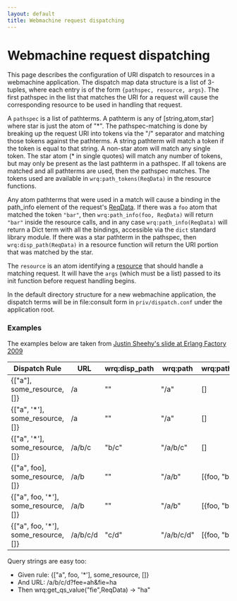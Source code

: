 ```yaml
---
layout: default
title: Webmachine request dispatching
---
```

# Webmachine request dispatching</h3>

This page describes the configuration of URI dispatch to resources
in a webmachine application. The dispatch map data structure is a list
of 3-tuples, where each entry is of the form `{pathspec, resource,
args}`. The first pathspec in the list that matches the URI for a
request will cause the corresponding resource to be used in handling
that request.

A `pathspec` is a list of pathterms. A pathterm is any of
[string,atom,star] where star is just the atom of "\*". The
pathspec-matching is done by breaking up the request URI into tokens
via the "/" separator and matching those tokens against the
pathterms. A string pathterm will match a token if the token is equal
to that string. A non-star atom will match any single token. The star
atom (\* in single quotes) will match any number of tokens, but may
only be present as the last pathterm in a pathspec. If all tokens are
matched and all pathterms are used, then the pathspec matches.  The
tokens used are available in `wrq:path_tokens(ReqData)`
in the resource functions.

Any atom pathterms that were used in a match will cause a binding in
the path_info element of the request's
<a href="reqdata.html">ReqData</a>.  If
there was a `foo` atom that matched the token
`"bar"`, then `wrq:path_info(foo, ReqData)` will
return `"bar"` inside the resource calls, and in any case
`wrq:path_info(ReqData)` will return a Dict term with all
the bindings, accessible via the `dict` standard library
module.  If there was a star pathterm in the pathspec, then
`wrq:disp_path(ReqData)` in a resource function will return
the URI portion that was matched by the star.

The `resource` is an atom identifying a
<a href="resources.html">resource</a> that
should handle a matching request. It will have the `args`
(which must be a list) passed to its init function before request
handling begins.

In the default directory structure for a new webmachine application,
the dispatch terms will be in file:consult form in
`priv/dispatch.conf` under the application root.

### Examples
The examples below are taken from
[Justin Sheehy's slide at Erlang Factory 2009](http://www.erlang-factory.com/conference/SFBayAreaErlangFactory2009/speakers/justinsheehy)

| Dispatch Rule                        | URL      | wrq:disp_path | wrq:path   | wrq:path_info | wrq:path_tokens |
| ------------------------------------ | -------- | ------------- | ---------- | ------------- | --------------- |
|{["a"], some_resource, []}            | /a       | ""            | "/a"       | []            | []              |
|{["a", '\*'], some_resource, []}      | /a       | ""            | "/a"       | []            | []              |
|{["a", '\*'], some_resource, []}      | /a/b/c   | "b/c"         | "/a/b/c"   | []            | ["b", "c"]      |
|{["a", foo], some_resource, []}       | /a/b     | ""            | "/a/b"     | [{foo, "b"}]  | []              |
|{["a", foo, '\*'], some_resource, []} | /a/b     | ""            | "/a/b"     | [{foo, "b"}]  | []              |
|{["a", foo, '\*'], some_resource, []} | /a/b/c/d | "c/d"         | "/a/b/c/d" | [{foo, "b"}]  | ["c", "d"]      |

Query strings are easy too:

* Given rule: {["a", foo, '\*'], some_resource, []}
* And URL: /a/b/c/d?fee=ah&amp;fie=ha
* Then wrq:get_qs_value("fie",ReqData) -&gt; "ha"
